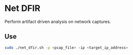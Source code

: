 # Net DFIR
Perform artifact driven analysis on network captures.

## Use
```bash
sudo ./net_dfir.sh -p <pcap_file> -ip <target_ip_address>
```
